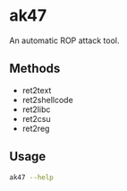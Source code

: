 # ak47
An automatic ROP attack tool.
## Methods
- ret2text
- ret2shellcode
- ret2libc
- ret2csu
- ret2reg
  
## Usage
```sh
ak47 --help
```
